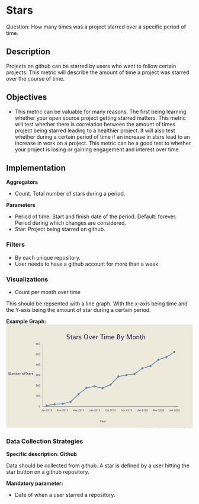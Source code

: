 # Stars

Question: How many times was a project starred over a specific period of time.

## Description
Projects on github can be starred by users who want to follow certain projects. This metric will describe the amount of time a project was starred over the course of time.

## Objectives
<ul>
<li>This metric can be valuable for many reasons. The first being learning whether your open source project getting starred matters. This metric will test whether there is correlation between the amount of times  project being starred leading to a healthier project. It will also test whether during a certain period of time if an increase in stars lead to an increase in work on a project. This metric can be a good test to whether your project is losing or gaining engagement and interest over time.</li>
</ul>

## Implementation
**Aggregators**
<ul>
<li>Count. Total number of stars during a period.</li>
</ul>

**Parameters**
<ul>
<li>Period of time: Start and finish date of the period. Default: forever. Period during which changes are considered.</li>
<li>Star: Project being starred on github.</li>
</ul>

### Filters
<ul>
<li>By each unique repository. </li>
    <li>User needs to have a github account for more than a week </li>
</ul>

### Visualizations
<ul>
<li>Count per month over time</li>
</ul>
This should be repsented with a line graph. With the x-axis being time and the Y-axis being the amount of star during a certain period.

**Example Graph:**<br>
    ![alt text](https://github.com/beckert26/wg-evolution/blob/master/metrics/images/graph.png)

### Data Collection Strategies
**Specific description: Github**

Data should be collected from github. A star is defined by a user hitting the star button on a github repository.

**Mandatory parameter:**
<ul>
  <li>Date of when a user starred a repository. </li>
</ul>

